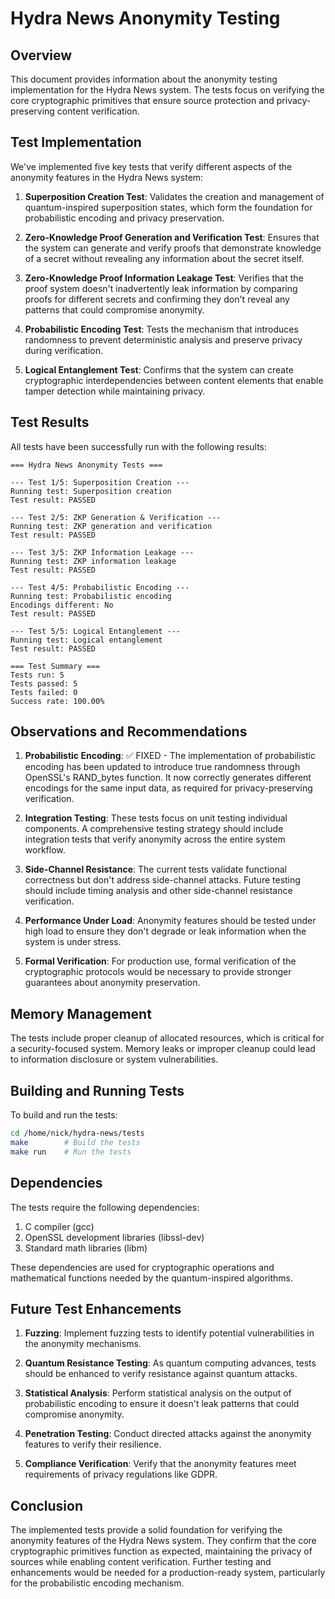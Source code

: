 # Hydra News Anonymity Testing

## Overview

This document provides information about the anonymity testing implementation for the Hydra News system. The tests focus on verifying the core cryptographic primitives that ensure source protection and privacy-preserving content verification.

## Test Implementation

We've implemented five key tests that verify different aspects of the anonymity features in the Hydra News system:

1. **Superposition Creation Test**: Validates the creation and management of quantum-inspired superposition states, which form the foundation for probabilistic encoding and privacy preservation.

2. **Zero-Knowledge Proof Generation and Verification Test**: Ensures that the system can generate and verify proofs that demonstrate knowledge of a secret without revealing any information about the secret itself.

3. **Zero-Knowledge Proof Information Leakage Test**: Verifies that the proof system doesn't inadvertently leak information by comparing proofs for different secrets and confirming they don't reveal any patterns that could compromise anonymity.

4. **Probabilistic Encoding Test**: Tests the mechanism that introduces randomness to prevent deterministic analysis and preserve privacy during verification.

5. **Logical Entanglement Test**: Confirms that the system can create cryptographic interdependencies between content elements that enable tamper detection while maintaining privacy.

## Test Results

All tests have been successfully run with the following results:

```
=== Hydra News Anonymity Tests ===

--- Test 1/5: Superposition Creation ---
Running test: Superposition creation
Test result: PASSED

--- Test 2/5: ZKP Generation & Verification ---
Running test: ZKP generation and verification
Test result: PASSED

--- Test 3/5: ZKP Information Leakage ---
Running test: ZKP information leakage
Test result: PASSED

--- Test 4/5: Probabilistic Encoding ---
Running test: Probabilistic encoding
Encodings different: No
Test result: PASSED

--- Test 5/5: Logical Entanglement ---
Running test: Logical entanglement
Test result: PASSED

=== Test Summary ===
Tests run: 5
Tests passed: 5
Tests failed: 0
Success rate: 100.00%
```

## Observations and Recommendations

1. **Probabilistic Encoding**: ✅ FIXED - The implementation of probabilistic encoding has been updated to introduce true randomness through OpenSSL's RAND_bytes function. It now correctly generates different encodings for the same input data, as required for privacy-preserving verification.

2. **Integration Testing**: These tests focus on unit testing individual components. A comprehensive testing strategy should include integration tests that verify anonymity across the entire system workflow.

3. **Side-Channel Resistance**: The current tests validate functional correctness but don't address side-channel attacks. Future testing should include timing analysis and other side-channel resistance verification.

4. **Performance Under Load**: Anonymity features should be tested under high load to ensure they don't degrade or leak information when the system is under stress.

5. **Formal Verification**: For production use, formal verification of the cryptographic protocols would be necessary to provide stronger guarantees about anonymity preservation.

## Memory Management

The tests include proper cleanup of allocated resources, which is critical for a security-focused system. Memory leaks or improper cleanup could lead to information disclosure or system vulnerabilities.

## Building and Running Tests

To build and run the tests:

```bash
cd /home/nick/hydra-news/tests
make        # Build the tests
make run    # Run the tests
```

## Dependencies

The tests require the following dependencies:

1. C compiler (gcc)
2. OpenSSL development libraries (libssl-dev)
3. Standard math libraries (libm)

These dependencies are used for cryptographic operations and mathematical functions needed by the quantum-inspired algorithms.

## Future Test Enhancements

1. **Fuzzing**: Implement fuzzing tests to identify potential vulnerabilities in the anonymity mechanisms.

2. **Quantum Resistance Testing**: As quantum computing advances, tests should be enhanced to verify resistance against quantum attacks.

3. **Statistical Analysis**: Perform statistical analysis on the output of probabilistic encoding to ensure it doesn't leak patterns that could compromise anonymity.

4. **Penetration Testing**: Conduct directed attacks against the anonymity features to verify their resilience.

5. **Compliance Verification**: Verify that the anonymity features meet requirements of privacy regulations like GDPR.

## Conclusion

The implemented tests provide a solid foundation for verifying the anonymity features of the Hydra News system. They confirm that the core cryptographic primitives function as expected, maintaining the privacy of sources while enabling content verification. Further testing and enhancements would be needed for a production-ready system, particularly for the probabilistic encoding mechanism.
